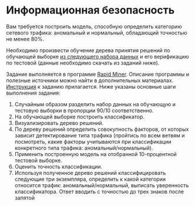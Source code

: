 # Информационная безопасность

Вам требуется построить модель, способную определить категорию сетевого трафика: аномальный и нормальный, обладающий точностью не менее 80%.

Необходимо произвести обучение дерева принятия решений по обучающей выборке [из следующего набора данных](https://courses.openedu.ru/assets/courseware/v1/81b0d9e835134d1f18b0dbb845ce8149/asset-v1:ITMOUniversity+AIMETHODS+spring_2023_ITMO_bac+type@asset+block/Data.zip) и его верификацию по тестовой (данные необходимо скачать из заданий ниже).

Задание выполняется в программе [Rapid Miner](https://rapidminer.com/educational-program/). Описание программы и полезные источники можно найти в дополнительных материалах. [Инструкция](https://courses.openedu.ru/assets/courseware/v1/51aad30ba77771a0c4f7e7a03e36d723/asset-v1:ITMOUniversity+AIMETHODS+spring_2023_ITMO_bac+type@asset+block/%D0%98%D0%BD%D1%81%D1%82%D1%80%D1%83%D0%BA%D1%86%D0%B8%D1%8F_%D0%BA_%D0%B7%D0%B0%D0%B4%D0%B0%D0%BD%D0%B8%D1%8E.pdf) к заданию прилагается. Ниже указаны основные шаги выполнения задания:

1. Случайным образом разделить набор данных на обучающую и тестовую выборки в пропорции 90/10 соответственно.
2. На обучающей выборке построить классификатор.
3. Визуализировать дерево решений.
4. По дереву решений определить совокупность факторов, от которых зависит детектирование типа трафика (пройтись по всем ветвям и посмотреть, какие факторы учитываются при классификации конкретного типа трафика: аномальный/нормальный).
5. Применить построенную модель на отобранной 10-процентной тестовой выборке.
6. Оценить точность классификации.
7. Используя полученное дерево решений классифицировать следующие три экземпляра, определить к какой категории относится трафик: аномальный/нормальный, выписать уверенность классификатора. Ответ вводить с точностью до трех знаков после запятой